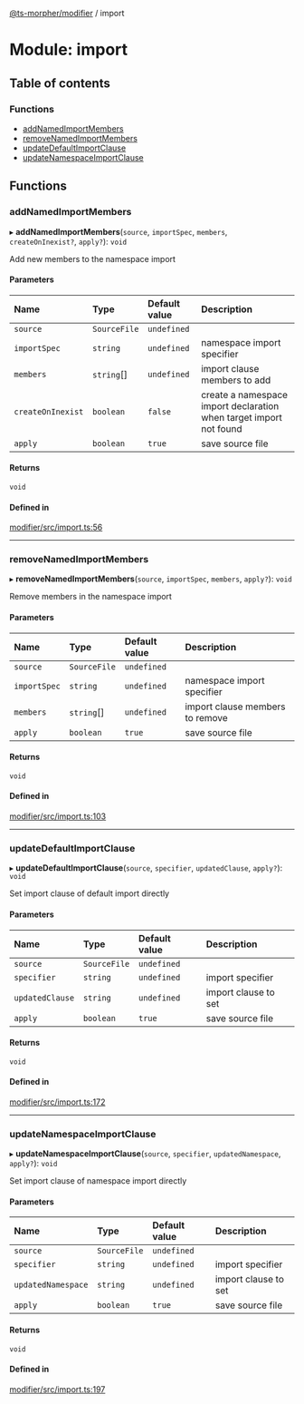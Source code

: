 [@ts-morpher/modifier](../README.md) / import

# Module: import

## Table of contents

### Functions

- [addNamedImportMembers](import.md#addnamedimportmembers)
- [removeNamedImportMembers](import.md#removenamedimportmembers)
- [updateDefaultImportClause](import.md#updatedefaultimportclause)
- [updateNamespaceImportClause](import.md#updatenamespaceimportclause)

## Functions

### addNamedImportMembers

▸ **addNamedImportMembers**(`source`, `importSpec`, `members`, `createOnInexist?`, `apply?`): `void`

Add new members to the namespace import

#### Parameters

| Name | Type | Default value | Description |
| :------ | :------ | :------ | :------ |
| `source` | `SourceFile` | `undefined` |  |
| `importSpec` | `string` | `undefined` | namespace import specifier |
| `members` | `string`[] | `undefined` | import clause members to add |
| `createOnInexist` | `boolean` | `false` | create a namespace import declaration when target import not found |
| `apply` | `boolean` | `true` | save source file |

#### Returns

`void`

#### Defined in

[modifier/src/import.ts:56](https://github.com/linbudu599/morpher/blob/4a52d4d/packages/modifier/src/import.ts#L56)

___

### removeNamedImportMembers

▸ **removeNamedImportMembers**(`source`, `importSpec`, `members`, `apply?`): `void`

Remove members in the namespace import

#### Parameters

| Name | Type | Default value | Description |
| :------ | :------ | :------ | :------ |
| `source` | `SourceFile` | `undefined` |  |
| `importSpec` | `string` | `undefined` | namespace import specifier |
| `members` | `string`[] | `undefined` | import clause members to remove |
| `apply` | `boolean` | `true` | save source file |

#### Returns

`void`

#### Defined in

[modifier/src/import.ts:103](https://github.com/linbudu599/morpher/blob/4a52d4d/packages/modifier/src/import.ts#L103)

___

### updateDefaultImportClause

▸ **updateDefaultImportClause**(`source`, `specifier`, `updatedClause`, `apply?`): `void`

Set import clause of default import directly

#### Parameters

| Name | Type | Default value | Description |
| :------ | :------ | :------ | :------ |
| `source` | `SourceFile` | `undefined` |  |
| `specifier` | `string` | `undefined` | import specifier |
| `updatedClause` | `string` | `undefined` | import clause to set |
| `apply` | `boolean` | `true` | save source file |

#### Returns

`void`

#### Defined in

[modifier/src/import.ts:172](https://github.com/linbudu599/morpher/blob/4a52d4d/packages/modifier/src/import.ts#L172)

___

### updateNamespaceImportClause

▸ **updateNamespaceImportClause**(`source`, `specifier`, `updatedNamespace`, `apply?`): `void`

Set import clause of namespace import directly

#### Parameters

| Name | Type | Default value | Description |
| :------ | :------ | :------ | :------ |
| `source` | `SourceFile` | `undefined` |  |
| `specifier` | `string` | `undefined` | import specifier |
| `updatedNamespace` | `string` | `undefined` | import clause to set |
| `apply` | `boolean` | `true` | save source file |

#### Returns

`void`

#### Defined in

[modifier/src/import.ts:197](https://github.com/linbudu599/morpher/blob/4a52d4d/packages/modifier/src/import.ts#L197)
